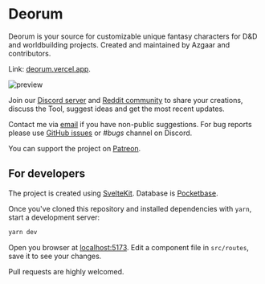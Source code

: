 # Deorum

Deorum is your source for customizable unique fantasy characters for D&D and worldbuilding projects. Created and maintained by Azgaar and contributors.

Link: [deorum.vercel.app](https://deorum.vercel.app/).

![preview](https://repository-images.githubusercontent.com/537872766/d206c5de-b0f4-40b5-ad38-b0b6c9c03cae)

Join our [Discord server](https://discordapp.com/invite/X7E84HU) and [Reddit community](https://www.reddit.com/r/FantasyMapGenerator) to share your creations, discuss the Tool, suggest ideas and get the most recent updates.

Contact me via [email](mailto:azgaar.fmg@yandex.by) if you have non-public suggestions. For bug reports please use [GitHub issues](https://github.com/Azgaar/deorum/issues) or _#bugs_ channel on Discord.

You can support the project on [Patreon](https://www.patreon.com/azgaar).

## For developers

The project is created using [SvelteKit](https://kit.svelte.dev/). Database is [Pocketbase](https://pocketbase.io).

Once you've cloned this repository and installed dependencies with `yarn`, start a development server:

```bash
yarn dev
```

Open you browser at [localhost:5173](http://localhost:5173). Edit a component file in `src/routes`, save it to see your changes.

Pull requests are highly welcomed.
